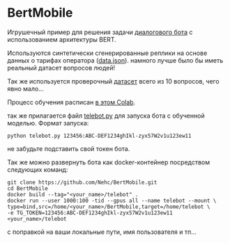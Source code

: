 # BertMobile

Игрушечный пример для решения задачи [диалогового  бота](http://dumbot.ru/Home/MobileOperatorRate) с использованием архитектуры BERT. 

Используются синтетически сгенерированные реплики на основе данных о тарифах оператора ([data.json](https://github.com/Nehc/BertMobile/blob/main/data.json)). намного лучше было бы иметь реальный датасет вопросов людей! 

Так же используется проверочный [датаcет](https://github.com/Nehc/BertMobile/blob/main/eval.json) всего из 10 вопросов, чего явно мало... 

Процесс обучения расписан [в этом Colab](https://colab.research.google.com/drive/1u1VM696xXkR4DSxlDN1rT3i4IROgFn9i?usp=sharing). 

так же прилагается файл [telebot.py](https://github.com/Nehc/BertMobile/blob/main/telebot.py) для запуска бота с обученной моделью. Формат запуска:
    
    python telebot.py 123456:ABC-DEF1234ghIkl-zyx57W2v1u123ew11
    
не забудьте подставить свой токен бота.

Так же можно развернуть бота как docker-контейнер посредством следующих команд:
    
    git clone https://github.com/Nehc/BertMobile.git
    cd BertMobile
    docker build --tag="<your_name>/telebot" .
    docker run --user 1000:100 -tid --gpus all --name telebot --mount \
    type=bind,src=/home/<your_name>/BertMobile,target=/home/telebot \
    -e TG_TOKEN=123456:ABC-DEF1234ghIkl-zyx57W2v1u123ew11 <your_name>/telebot

с поправкой на ваши локальные пути, имя пользователя и тп...
